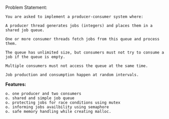 Problem Statement:

    You are asked to implement a producer-consumer system where:
    
    A producer thread generates jobs (integers) and places them in a shared job queue.
    
    One or more consumer threads fetch jobs from this queue and process them.
    
    The queue has unlimited size, but consumers must not try to consume a job if the queue is empty.
    
    Multiple consumers must not access the queue at the same time.
    
    Job production and consumption happen at random intervals.

**Features:**

    o. one producer and two consumers
    o. shared and simple job queue
    o. protecting jobs for race conditions using mutex
    o. informing jobs availbility using semaphore
    o. safe memory handling while creating malloc.
    
    
